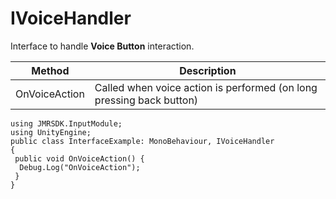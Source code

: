 # IVoiceHandler

Interface to handle **Voice Button** interaction.

| Method        | Description                                                          |
| ------------- | -------------------------------------------------------------------- |
| OnVoiceAction | Called when voice action is performed (on long pressing back button) |

```
using JMRSDK.InputModule;
using UnityEngine;
public class InterfaceExample: MonoBehaviour, IVoiceHandler
{
 public void OnVoiceAction() {
  Debug.Log("OnVoiceAction");
 }
}
```
